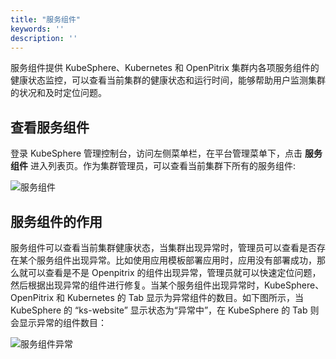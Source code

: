 ```yaml
---
title: "服务组件"
keywords: ''
description: ''
---
```


服务组件提供 KubeSphere、Kubernetes 和 OpenPitrix 集群内各项服务组件的健康状态监控，可以查看当前集群的健康状态和运行时间，能够帮助用户监测集群的状况和及时定位问题。


## 查看服务组件

登录 KubeSphere 管理控制台，访问左侧菜单栏，在平台管理菜单下，点击 **服务组件** 进入列表页。作为集群管理员，可以查看当前集群下所有的服务组件:

![服务组件](/service-components.png)

## 服务组件的作用

服务组件可以查看当前集群健康状态，当集群出现异常时，管理员可以查看是否存在某个服务组件出现异常。比如使用应用模板部署应用时，应用没有部署成功，那么就可以查看是不是 Openpitrix 的组件出现异常，管理员就可以快速定位问题，然后根据出现异常的组件进行修复。当某个服务组件出现异常时，KubeSphere、OpenPitrix 和 Kubernetes 的 Tab 显示为异常组件的数目。如下图所示，当 KubeSphere 的 “ks-website” 显示状态为“异常中”，在 KubeSphere 的 Tab 则会显示异常的组件数目：

![服务组件异常](/service-components-fault.png)